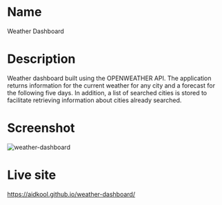 # Name

Weather Dashboard

# Description

Weather dashboard built using the OPENWEATHER API. The application returns information for the current weather for any
city and a forecast for the following five days. In addition, a list of searched cities is stored to facilitate
retrieving information about cities already searched.

# Screenshot

![weather-dashboard](https://user-images.githubusercontent.com/73796715/142848736-fe11ba56-61b7-40bc-ab0d-d41445454c68.png)

# Live site

https://aidkool.github.io/weather-dashboard/
